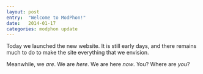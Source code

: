 ```yaml
---
layout: post
entry:	"Welcome to ModPhon!"
date:   2014-01-17
categories: modphon update
---
```


Today we launched the new website. It is still early days, and there
remains much to do to make the site everything that we envision.

Meanwhile, we *are*. We are *here*. We are here *now*. You? Where are *you*?
